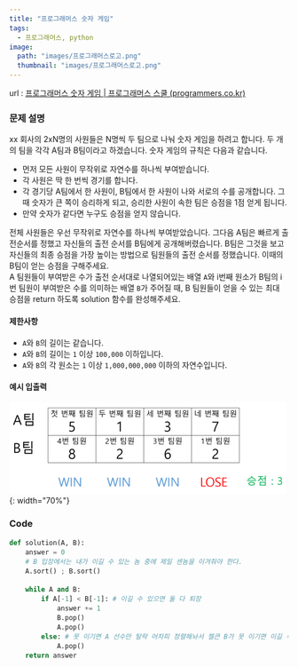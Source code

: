 ```yaml
---
title: "프로그래머스 숫자 게임"
tags:
  - 프로그래머스, python
image:
  path: "images/프로그래머스로고.png"
  thumbnail: "images/프로그래머스로고.png"
---
```


url : [프로그래머스 숫자 게임 | 프로그래머스 스쿨 (programmers.co.kr)](https://school.programmers.co.kr/learn/courses/30/lessons/12987)
### 문제 설명
xx 회사의 2xN명의 사원들은 N명씩 두 팀으로 나눠 숫자 게임을 하려고 합니다. 두 개의 팀을 각각 A팀과 B팀이라고 하겠습니다. 숫자 게임의 규칙은 다음과 같습니다.

-   먼저 모든 사원이 무작위로 자연수를 하나씩 부여받습니다.
-   각 사원은 딱 한 번씩 경기를 합니다.
-   각 경기당 A팀에서 한 사원이, B팀에서 한 사원이 나와 서로의 수를 공개합니다. 그때 숫자가 큰 쪽이 승리하게 되고, 승리한 사원이 속한 팀은 승점을 1점 얻게 됩니다.
-   만약 숫자가 같다면 누구도 승점을 얻지 않습니다.

전체 사원들은 우선 무작위로 자연수를 하나씩 부여받았습니다. 그다음 A팀은 빠르게 출전순서를 정했고 자신들의 출전 순서를 B팀에게 공개해버렸습니다. B팀은 그것을 보고 자신들의 최종 승점을 가장 높이는 방법으로 팀원들의 출전 순서를 정했습니다. 이때의 B팀이 얻는 승점을 구해주세요.  
A 팀원들이 부여받은 수가 출전 순서대로 나열되어있는 배열 `A`와 i번째 원소가 B팀의 i번 팀원이 부여받은 수를 의미하는 배열 `B`가 주어질 때, B 팀원들이 얻을 수 있는 최대 승점을 return 하도록 solution 함수를 완성해주세요.

#### 제한사항

-   `A`와 `B`의 길이는 같습니다.
-   `A`와 `B`의 길이는 `1` 이상 `100,000` 이하입니다.
-   `A`와 `B`의 각 원소는 `1` 이상 `1,000,000,000` 이하의 자연수입니다.


#### 예시 입출력
![](/images/2023-06-16-22-00-27.png){: width="70%"}

### Code
```python
def solution(A, B):
    answer = 0
    # B 입장에서는 내가 이길 수 있는 놈 중에 제일 센놈을 이겨줘야 한다.
    A.sort() ; B.sort()
    
    while A and B:
        if A[-1] < B[-1]: # 이길 수 있으면 둘 다 퇴장
            answer += 1
            B.pop()
            A.pop()
        else: # 못 이기면 A 선수만 탈락 어차피 정렬해놔서 젤큰 B가 못 이기면 이길 수 없는 놈이니 빼야함
            A.pop()
    return answer

```
